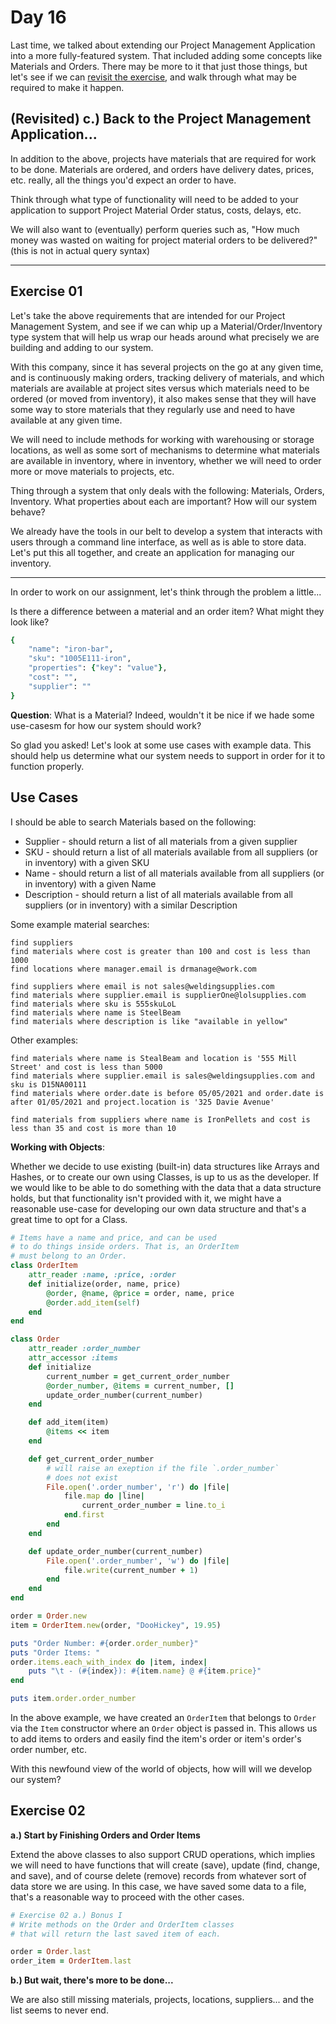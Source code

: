 # Day 16  
  
Last time, we talked about extending our Project Management Application into a more fully-featured system. That included adding some concepts like Materials and Orders. There may be more to it that just those things, but let's see if we can [revisit the exercise](https://github.com/compsciacademy/fulltime-program-2021-Q2/tree/main/Week03/Day15#day-15), and walk through what may be required to make it happen.  
  


## (Revisited) c.) Back to the Project Management Application...

In addition to the above, projects have materials that are required for work to be done. Materials are ordered, and orders have delivery dates, prices, etc. really, all the things you'd expect an order to have.

Think through what type of functionality will need to be added to your application to support Project Material Order status, costs, delays, etc.

We will also want to (eventually) perform queries such as, "How much money was wasted on waiting for project material orders to be delivered?" (this is not in actual query syntax)  
  
---

## Exercise 01  
  
Let's take the above requirements that are intended for our Project Management System, and see if we can whip up a Material/Order/Inventory type system that will help us wrap our heads around what precisely we are building and adding to our system.  
  
With this company, since it has several projects on the go at any given time, and is continuously making orders, tracking delivery of materials, and which materials are available at project sites versus which materials need to be ordered (or moved from inventory), it also makes sense that they will have some way to store materials that they regularly use and need to have available at any given time.  
  
We will need to include methods for working with warehousing or storage locations, as well as some sort of mechanisms to determine what materials are available in inventory, where in inventory, whether we will need to order more or move materials to projects, etc.  
  
Thing through a system that only deals with the following: Materials, Orders, Inventory. What properties about each are important? How will our system behave?  
  
We already have the tools in our belt to develop a system that interacts with users through a command line interface, as well as is able to store data. Let's put this all together, and create an application for managing our inventory.  
  
---

In order to work on our assignment, let's think through the problem a little...  
  
Is there a difference between a material and an order item? What might they look like?  
```ruby
{
    "name": "iron-bar",
    "sku": "1005E111-iron",
    "properties": {"key": "value"},
    "cost": "",
    "supplier": ""
}
```

**Question**: What is a Material? Indeed, wouldn't it be nice if we hade some use-casesm for how our system should work?  
  
So glad you asked! Let's look at some use cases with example data. This should help us determine what our system needs to support in order for it to function properly.  
  
## Use Cases  
  
I should be able to search Materials based on the following:  
  
  * Supplier - should return a list of all materials from a given supplier
  * SKU - should return a list of all materials available from all suppliers (or in inventory) with a given SKU
  * Name - should return a list of all materials available from all suppliers (or in inventory) with a given Name
  * Description - should return a list of all materials available from all suppliers (or in inventory) with a similar Description

Some example material searches:  
  
```
find suppliers
find materials where cost is greater than 100 and cost is less than 1000
find locations where manager.email is drmanage@work.com

find suppliers where email is not sales@weldingsupplies.com
find materials where supplier.email is supplierOne@lolsupplies.com
find materials where sku is 555skuLoL
find materials where name is SteelBeam
find materials where description is like "available in yellow"
```

Other examples:  
```
find materials where name is StealBeam and location is '555 Mill Street' and cost is less than 5000
find materials where supplier.email is sales@weldingsupplies.com and sku is D15NA00111
find materials where order.date is before 05/05/2021 and order.date is after 01/05/2021 and project.location is '325 Davie Avenue'

find materials from suppliers where name is IronPellets and cost is less than 35 and cost is more than 10
```

**Working with Objects**:  
  
Whether we decide to use existing (built-in) data structures like Arrays and Hashes, or to create our own using Classes,
is up to us as the developer. If we would like to be able to do something with the data that a data structure holds, but
that functionality isn't provided with it, we might have a reasonable use-case for developing our own data structure and
that's a great time to opt for a Class.  
  
```ruby  
# Items have a name and price, and can be used
# to do things inside orders. That is, an OrderItem
# must belong to an Order.
class OrderItem
    attr_reader :name, :price, :order
    def initialize(order, name, price)
        @order, @name, @price = order, name, price
        @order.add_item(self)
    end
end

class Order
    attr_reader :order_number
    attr_accessor :items
    def initialize
        current_number = get_current_order_number
        @order_number, @items = current_number, []
        update_order_number(current_number)
    end

    def add_item(item)
        @items << item
    end

    def get_current_order_number
        # will raise an exeption if the file `.order_number`
        # does not exist
        File.open('.order_number', 'r') do |file|
            file.map do |line| 
                current_order_number = line.to_i
            end.first
        end
    end

    def update_order_number(current_number)
        File.open('.order_number', 'w') do |file|
            file.write(current_number + 1)
        end
    end
end

order = Order.new
item = OrderItem.new(order, "DooHickey", 19.95)

puts "Order Number: #{order.order_number}"
puts "Order Items: "
order.items.each_with_index do |item, index|
    puts "\t - (#{index}): #{item.name} @ #{item.price}"
end

puts item.order.order_number
```

In the above example, we have created an `OrderItem` that belongs to `Order` via the `Item`
constructor where an `Order` object is passed in. This allows us to add items to orders and
easily find the item's order or item's order's order number, etc.  
  
With this newfound view of the world of objects, how will will we develop our system?  
  
## Exercise 02
  
**a.) Start by Finishing Orders and Order Items**  
  
Extend the above classes to also support CRUD operations, which implies we will need to have functions that will create (save), update (find, change, and save), and of course delete (remove) records from whatever sort of data store we are using. In this case, we have saved some data to a file, that's a reasonable way to proceed with the other cases.  
  
```ruby
# Exercise 02 a.) Bonus I
# Write methods on the Order and OrderItem classes
# that will return the last saved item of each.  

order = Order.last
order_item = OrderItem.last
```   
  

  
**b.) But wait, there's more to be done...**  
   
We are also still missing materials, projects, locations, suppliers... and the list seems to never end.    
  